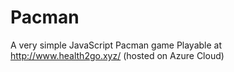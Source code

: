 # Pacman
A very simple JavaScript Pacman game
Playable at http://www.health2go.xyz/ (hosted on Azure Cloud)
